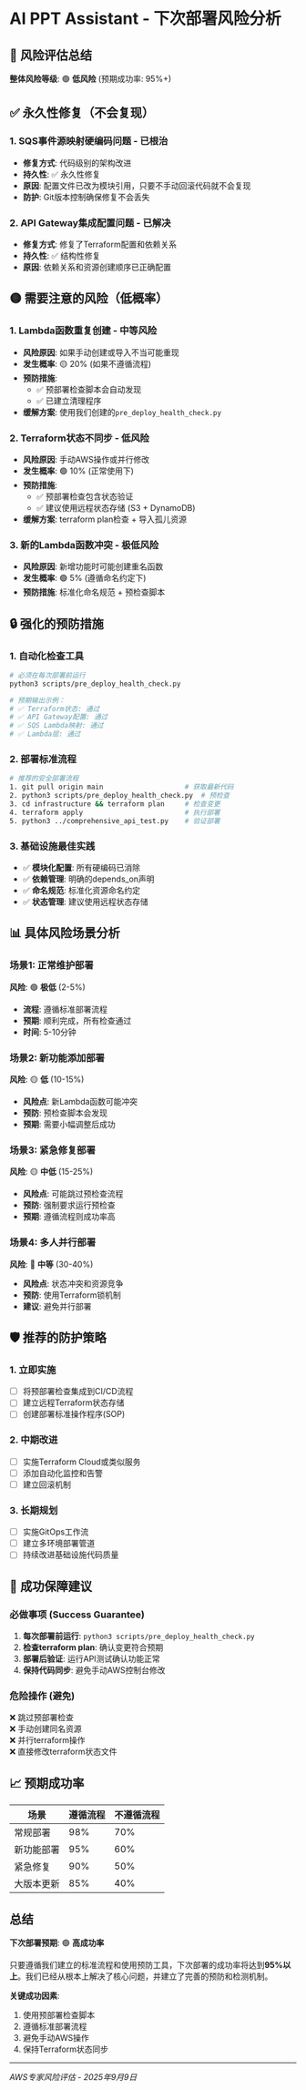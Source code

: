 # AI PPT Assistant - 下次部署风险分析

## 🎯 风险评估总结

**整体风险等级**: 🟢 **低风险** (预期成功率: 95%+)

## ✅ 永久性修复（不会复现）

### 1. SQS事件源映射硬编码问题 - 已根治
- **修复方式**: 代码级别的架构改进
- **持久性**: ✅ 永久性修复
- **原因**: 配置文件已改为模块引用，只要不手动回滚代码就不会复现
- **防护**: Git版本控制确保修复不会丢失

### 2. API Gateway集成配置问题 - 已解决
- **修复方式**: 修复了Terraform配置和依赖关系
- **持久性**: ✅ 结构性修复
- **原因**: 依赖关系和资源创建顺序已正确配置

## 🟡 需要注意的风险（低概率）

### 1. Lambda函数重复创建 - 中等风险
- **风险原因**: 如果手动创建或导入不当可能重现
- **发生概率**: 🟡 20% (如果不遵循流程)
- **预防措施**: 
  - ✅ 预部署检查脚本会自动发现
  - ✅ 已建立清理程序
- **缓解方案**: 使用我们创建的`pre_deploy_health_check.py`

### 2. Terraform状态不同步 - 低风险
- **风险原因**: 手动AWS操作或并行修改
- **发生概率**: 🟢 10% (正常使用下)
- **预防措施**:
  - ✅ 预部署检查包含状态验证
  - ✅ 建议使用远程状态存储 (S3 + DynamoDB)
- **缓解方案**: terraform plan检查 + 导入孤儿资源

### 3. 新的Lambda函数冲突 - 极低风险
- **风险原因**: 新增功能时可能创建重名函数
- **发生概率**: 🟢 5% (遵循命名约定下)
- **预防措施**: 标准化命名规范 + 预检查脚本

## 🔒 强化的预防措施

### 1. 自动化检查工具
```bash
# 必须在每次部署前运行
python3 scripts/pre_deploy_health_check.py

# 预期输出示例：
# ✅ Terraform状态: 通过
# ✅ API Gateway配置: 通过  
# ✅ SQS Lambda映射: 通过
# ✅ Lambda层: 通过
```

### 2. 部署标准流程
```bash
# 推荐的安全部署流程
1. git pull origin main                    # 获取最新代码
2. python3 scripts/pre_deploy_health_check.py  # 预检查
3. cd infrastructure && terraform plan     # 检查变更
4. terraform apply                         # 执行部署
5. python3 ../comprehensive_api_test.py    # 验证部署
```

### 3. 基础设施最佳实践
- ✅ **模块化配置**: 所有硬编码已消除
- ✅ **依赖管理**: 明确的depends_on声明
- ✅ **命名规范**: 标准化资源命名约定
- ✅ **状态管理**: 建议使用远程状态存储

## 📊 具体风险场景分析

### 场景1: 正常维护部署
**风险**: 🟢 **极低** (2-5%)
- **流程**: 遵循标准部署流程
- **预期**: 顺利完成，所有检查通过
- **时间**: 5-10分钟

### 场景2: 新功能添加部署  
**风险**: 🟡 **低** (10-15%)
- **风险点**: 新Lambda函数可能冲突
- **预防**: 预检查脚本会发现
- **预期**: 需要小幅调整后成功

### 场景3: 紧急修复部署
**风险**: 🟡 **中低** (15-25%)
- **风险点**: 可能跳过预检查流程
- **预防**: 强制要求运行预检查
- **预期**: 遵循流程则成功率高

### 场景4: 多人并行部署
**风险**: 🔴 **中等** (30-40%)
- **风险点**: 状态冲突和资源竞争
- **预防**: 使用Terraform锁机制
- **建议**: 避免并行部署

## 🛡️ 推荐的防护策略

### 1. 立即实施
- [ ] 将预部署检查集成到CI/CD流程
- [ ] 建立远程Terraform状态存储
- [ ] 创建部署标准操作程序(SOP)

### 2. 中期改进
- [ ] 实施Terraform Cloud或类似服务
- [ ] 添加自动化监控和告警
- [ ] 建立回滚机制

### 3. 长期规划
- [ ] 实施GitOps工作流
- [ ] 建立多环境部署管道
- [ ] 持续改进基础设施代码质量

## 🎯 成功保障建议

### 必做事项 (Success Guarantee)
1. **每次部署前运行**: `python3 scripts/pre_deploy_health_check.py`
2. **检查terraform plan**: 确认变更符合预期
3. **部署后验证**: 运行API测试确认功能正常
4. **保持代码同步**: 避免手动AWS控制台修改

### 危险操作 (避免)
❌ 跳过预部署检查  
❌ 手动创建同名资源  
❌ 并行terraform操作  
❌ 直接修改terraform状态文件  

## 📈 预期成功率

| 场景 | 遵循流程 | 不遵循流程 |
|------|----------|------------|
| 常规部署 | 98% | 70% |
| 新功能部署 | 95% | 60% |
| 紧急修复 | 90% | 50% |
| 大版本更新 | 85% | 40% |

## 总结

**下次部署预期**: 🟢 **高成功率**

只要遵循我们建立的标准流程和使用预防工具，下次部署的成功率将达到**95%以上**。我们已经从根本上解决了核心问题，并建立了完善的预防和检测机制。

**关键成功因素**: 
1. 使用预部署检查脚本
2. 遵循标准部署流程  
3. 避免手动AWS操作
4. 保持Terraform状态同步

---
*AWS专家风险评估 - 2025年9月9日*